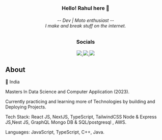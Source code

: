 <h3 align="center">Hello! Rahul here 👋</h3>
<h6 align="center">
-- Dev | Moto enthusiast --
<br/>
I make and break stuff on the internet.
</h6>
<h3 align="center">
Socials
</h3>
<p align="center">
  <a href="https://portfolio-main-virid-nine.vercel.app/">
    <img src="https://img.shields.io/badge/-Portfolio-3b82f6?style=for-the-badge"/>
  </a>
  <a href="https://www.linkedin.com/in/rahul-kumar-maity-00a4686b/">
    <img src="https://img.shields.io/badge/-LinkedIn-0072b1?style=for-the-badge&logo=linkedin&logoColor=white"/>
  </a>
  <a href="https://twitter.com/maity84743">
    <img src="https://img.shields.io/badge/-Twitter-00acee?style=for-the-badge&logo=Twitter&logoColor=white"/>
  </a>
</p>

## About

📍 India

Masters In Data Science and Computer Application (2023).

Currently practicing and learning more of Technologies by building and Deploying Projects.

Tech Stack: React JS, NextJS, TypeScript, TailwindCSS Node & Express JS,Nest JS, GraphQL Mongo DB & SQL/postgresql , AWS.

Languages: JavaScript, TypeScript, C++, Java.
